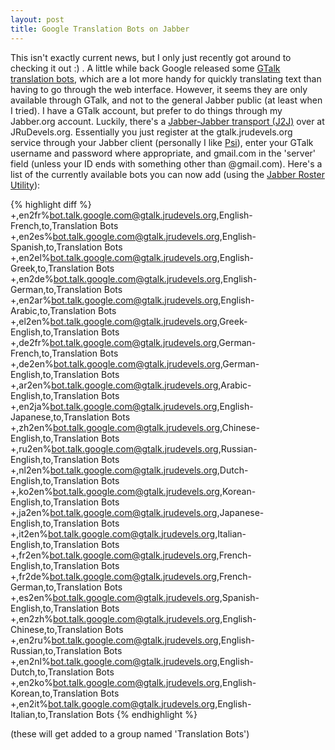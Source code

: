 ```yaml
---
layout: post
title: Google Translation Bots on Jabber
---
```


This isn't exactly current news, but I only just recently got around to checking it out :) . A little while back Google released some [GTalk translation bots][1], which are a lot more handy for quickly translating text than having to go through the web interface. However, it seems they are only available through GTalk, and not to the general Jabber public (at least when I tried). I have a GTalk account, but prefer to do things through my Jabber.org account. Luckily, there's a [Jabber-Jabber transport (J2J)][2] over at JRuDevels.org. Essentially you just register at the gtalk.jrudevels.org service through your Jabber client (personally I like [Psi][3]), enter your GTalk username and password where appropriate, and gmail.com in the 'server' field (unless your ID ends with something other than @gmail.com). Here's a list of the currently available bots you can now add (using the [Jabber Roster Utility][4]): 
    
{% highlight diff %}
+,en2fr%bot.talk.google.com@gtalk.jrudevels.org,English-French,to,Translation Bots
+,en2es%bot.talk.google.com@gtalk.jrudevels.org,English-Spanish,to,Translation Bots
+,en2el%bot.talk.google.com@gtalk.jrudevels.org,English-Greek,to,Translation Bots
+,en2de%bot.talk.google.com@gtalk.jrudevels.org,English-German,to,Translation Bots
+,en2ar%bot.talk.google.com@gtalk.jrudevels.org,English-Arabic,to,Translation Bots
+,el2en%bot.talk.google.com@gtalk.jrudevels.org,Greek-English,to,Translation Bots
+,de2fr%bot.talk.google.com@gtalk.jrudevels.org,German-French,to,Translation Bots
+,de2en%bot.talk.google.com@gtalk.jrudevels.org,German-English,to,Translation Bots
+,ar2en%bot.talk.google.com@gtalk.jrudevels.org,Arabic-English,to,Translation Bots
+,en2ja%bot.talk.google.com@gtalk.jrudevels.org,English-Japanese,to,Translation Bots
+,zh2en%bot.talk.google.com@gtalk.jrudevels.org,Chinese-English,to,Translation Bots
+,ru2en%bot.talk.google.com@gtalk.jrudevels.org,Russian-English,to,Translation Bots
+,nl2en%bot.talk.google.com@gtalk.jrudevels.org,Dutch-English,to,Translation Bots
+,ko2en%bot.talk.google.com@gtalk.jrudevels.org,Korean-English,to,Translation Bots
+,ja2en%bot.talk.google.com@gtalk.jrudevels.org,Japanese-English,to,Translation Bots
+,it2en%bot.talk.google.com@gtalk.jrudevels.org,Italian-English,to,Translation Bots
+,fr2en%bot.talk.google.com@gtalk.jrudevels.org,French-English,to,Translation Bots
+,fr2de%bot.talk.google.com@gtalk.jrudevels.org,French-German,to,Translation Bots
+,es2en%bot.talk.google.com@gtalk.jrudevels.org,Spanish-English,to,Translation Bots
+,en2zh%bot.talk.google.com@gtalk.jrudevels.org,English-Chinese,to,Translation Bots
+,en2ru%bot.talk.google.com@gtalk.jrudevels.org,English-Russian,to,Translation Bots
+,en2nl%bot.talk.google.com@gtalk.jrudevels.org,English-Dutch,to,Translation Bots
+,en2ko%bot.talk.google.com@gtalk.jrudevels.org,English-Korean,to,Translation Bots
+,en2it%bot.talk.google.com@gtalk.jrudevels.org,English-Italian,to,Translation Bots
{% endhighlight %}
    

(these will get added to a group named 'Translation Bots')

   [1]: http://googletalk.blogspot.com/2007/12/merry-christmas-god-jul-and.html
   [2]: http://wiki.jrudevels.org/Eng:J2J
   [3]: http://psi-im.org/
   [4]: https://beta.unclassified.de/projekte/jru-php/jru.php


